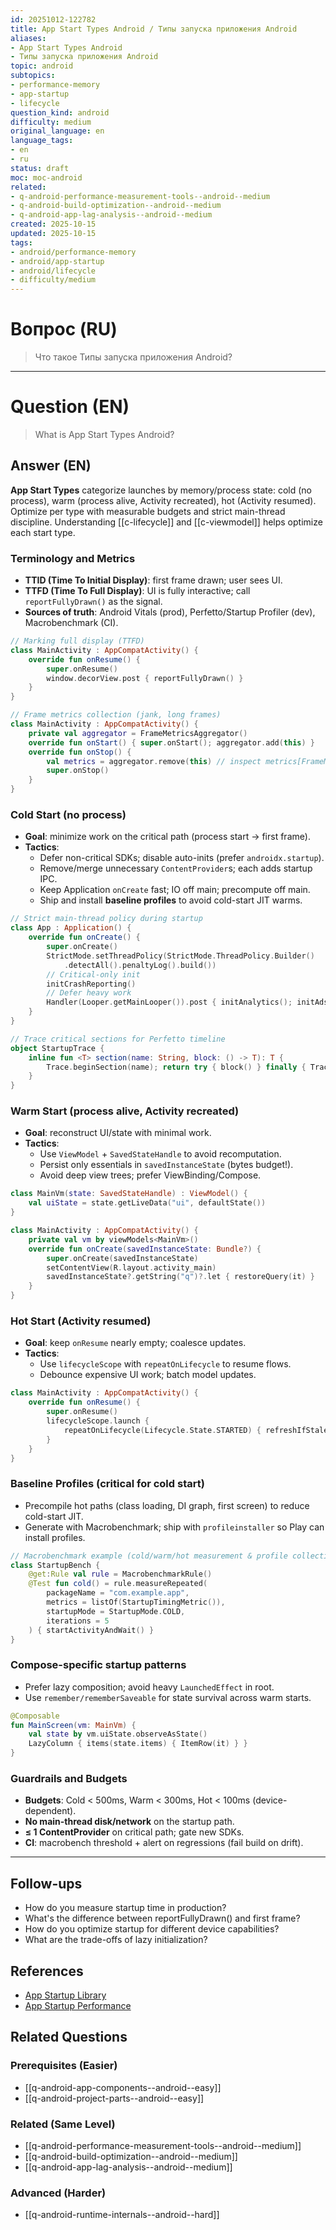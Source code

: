 ```yaml
---
id: 20251012-122782
title: App Start Types Android / Типы запуска приложения Android
aliases:
- App Start Types Android
- Типы запуска приложения Android
topic: android
subtopics:
- performance-memory
- app-startup
- lifecycle
question_kind: android
difficulty: medium
original_language: en
language_tags:
- en
- ru
status: draft
moc: moc-android
related:
- q-android-performance-measurement-tools--android--medium
- q-android-build-optimization--android--medium
- q-android-app-lag-analysis--android--medium
created: 2025-10-15
updated: 2025-10-15
tags:
- android/performance-memory
- android/app-startup
- android/lifecycle
- difficulty/medium
---
```


# Вопрос (RU)
> Что такое Типы запуска приложения Android?

---

# Question (EN)
> What is App Start Types Android?

## Answer (EN)
**App Start Types** categorize launches by memory/process state: cold (no process), warm (process alive, Activity recreated), hot (Activity resumed). Optimize per type with measurable budgets and strict main-thread discipline. Understanding [[c-lifecycle]] and [[c-viewmodel]] helps optimize each start type.

### Terminology and Metrics
- **TTID (Time To Initial Display)**: first frame drawn; user sees UI.
- **TTFD (Time To Full Display)**: UI is fully interactive; call `reportFullyDrawn()` as the signal.
- **Sources of truth**: Android Vitals (prod), Perfetto/Startup Profiler (dev), Macrobenchmark (CI).

```kotlin
// Marking full display (TTFD)
class MainActivity : AppCompatActivity() {
    override fun onResume() {
        super.onResume()
        window.decorView.post { reportFullyDrawn() }
    }
}
```

```kotlin
// Frame metrics collection (jank, long frames)
class MainActivity : AppCompatActivity() {
    private val aggregator = FrameMetricsAggregator()
    override fun onStart() { super.onStart(); aggregator.add(this) }
    override fun onStop() {
        val metrics = aggregator.remove(this) // inspect metrics[FrameMetricsAggregator.TOTAL_INDEX]
        super.onStop()
    }
}
```

### Cold Start (no process)
- **Goal**: minimize work on the critical path (process start → first frame).
- **Tactics**:
  - Defer non-critical SDKs; disable auto-inits (prefer `androidx.startup`).
  - Remove/merge unnecessary `ContentProvider`s; each adds startup IPC.
  - Keep Application `onCreate` fast; IO off main; precompute off main.
  - Ship and install **baseline profiles** to avoid cold-start JIT warms.

```kotlin
// Strict main-thread policy during startup
class App : Application() {
    override fun onCreate() {
        super.onCreate()
        StrictMode.setThreadPolicy(StrictMode.ThreadPolicy.Builder()
            .detectAll().penaltyLog().build())
        // Critical-only init
        initCrashReporting()
        // Defer heavy work
        Handler(Looper.getMainLooper()).post { initAnalytics(); initAds() }
    }
}
```

```kotlin
// Trace critical sections for Perfetto timeline
object StartupTrace {
    inline fun <T> section(name: String, block: () -> T): T {
        Trace.beginSection(name); return try { block() } finally { Trace.endSection() }
    }
}
```

### Warm Start (process alive, Activity recreated)
- **Goal**: reconstruct UI/state with minimal work.
- **Tactics**:
  - Use `ViewModel` + `SavedStateHandle` to avoid recomputation.
  - Persist only essentials in `savedInstanceState` (bytes budget!).
  - Avoid deep view trees; prefer ViewBinding/Compose.

```kotlin
class MainVm(state: SavedStateHandle) : ViewModel() {
    val uiState = state.getLiveData("ui", defaultState())
}

class MainActivity : AppCompatActivity() {
    private val vm by viewModels<MainVm>()
    override fun onCreate(savedInstanceState: Bundle?) {
        super.onCreate(savedInstanceState)
        setContentView(R.layout.activity_main)
        savedInstanceState?.getString("q")?.let { restoreQuery(it) }
    }
}
```

### Hot Start (Activity resumed)
- **Goal**: keep `onResume` nearly empty; coalesce updates.
- **Tactics**:
  - Use `lifecycleScope` with `repeatOnLifecycle` to resume flows.
  - Debounce expensive UI work; batch model updates.

```kotlin
class MainActivity : AppCompatActivity() {
    override fun onResume() {
        super.onResume()
        lifecycleScope.launch {
            repeatOnLifecycle(Lifecycle.State.STARTED) { refreshIfStale() }
        }
    }
}
```

### Baseline Profiles (critical for cold start)
- Precompile hot paths (class loading, DI graph, first screen) to reduce cold-start JIT.
- Generate with Macrobenchmark; ship with `profileinstaller` so Play can install profiles.

```kotlin
// Macrobenchmark example (cold/warm/hot measurement & profile collection)
class StartupBench {
    @get:Rule val rule = MacrobenchmarkRule()
    @Test fun cold() = rule.measureRepeated(
        packageName = "com.example.app",
        metrics = listOf(StartupTimingMetric()),
        startupMode = StartupMode.COLD,
        iterations = 5
    ) { startActivityAndWait() }
}
```

### Compose-specific startup patterns
- Prefer lazy composition; avoid heavy `LaunchedEffect` in root.
- Use `remember/rememberSaveable` for state survival across warm starts.

```kotlin
@Composable
fun MainScreen(vm: MainVm) {
    val state by vm.uiState.observeAsState()
    LazyColumn { items(state.items) { ItemRow(it) } }
}
```

### Guardrails and Budgets
- **Budgets**: Cold < 500ms, Warm < 300ms, Hot < 100ms (device-dependent).
- **No main-thread disk/network** on the startup path.
- **≤ 1 ContentProvider** on critical path; gate new SDKs.
- **CI**: macrobench threshold + alert on regressions (fail build on drift).

---

## Follow-ups

- How do you measure startup time in production?
- What's the difference between reportFullyDrawn() and first frame?
- How do you optimize startup for different device capabilities?
- What are the trade-offs of lazy initialization?

## References

- [App Startup Library](https://developer.android.com/topic/libraries/app-startup)
- [App Startup Performance](https://developer.android.com/topic/performance/vitals/launch-time)

## Related Questions

### Prerequisites (Easier)
- [[q-android-app-components--android--easy]]
- [[q-android-project-parts--android--easy]]

### Related (Same Level)
- [[q-android-performance-measurement-tools--android--medium]]
- [[q-android-build-optimization--android--medium]]
- [[q-android-app-lag-analysis--android--medium]]

### Advanced (Harder)
- [[q-android-runtime-internals--android--hard]]